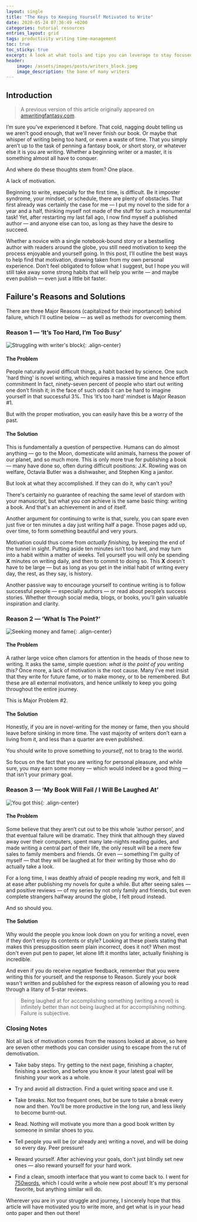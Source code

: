 ```yaml
---
layout: single
title: "The Keys to Keeping Yourself Motivated to Write"
date: 2020-05-24 07:36:49 +0200
categories: tutorial resources
entries_layout: grid
tags: productivity writing time-management
toc: true
toc_sticky: true
excerpt: A look at what tools and tips you can leverage to stay focused while writing or even just begin doing so.
header:
    image: /assets/images/posts/writers_block.jpeg
    image_description: the bane of many writers
---
```


## Introduction

> A previous version of this article originally appeared on [amwritingfantasy.com](https://www.amwritingfantasy.com/).

I’m sure you've experienced it before. That cold, nagging doubt telling us we aren’t good enough, that we'll never finish our book. Or maybe that whisper of writing being too hard, or even a waste of time. That you simply aren’t up to the task of penning a fantasy book, or short story, or whatever else it is you are writing. Whether a beginning writer or a master, it is something almost all have to conquer.

And where do these thoughts stem from? One place.

A lack of motivation.

Beginning to write, especially for the first time, is difficult. Be it imposter syndrome, your mindset, or schedule, there are plenty of obstacles. That first already was certainly the case for me — I put my novel to the side for a year and a half, thinking myself not made of the stuff for such a monumental task! Yet, after restarting my last fall ago, I now find myself a published author — and anyone else can too, as long as they have the desire to succeed.

Whether a novice with a single notebook-bound story or a bestselling author with readers around the globe, you still need motivation to keep the process enjoyable and yourself going. In this post, I’ll outline the best ways to help find that motivation, drawing taken from my own personal experience. Don’t feel obligated to follow what I suggest, but I hope you will still take away some strong habits that will help you write — and maybe even publish — even just a little bit faster.

## Failure's Reasons and Solutions

There are three Major Reasons (capitalized for their importance!) behind failure, which I'll outline below — as well as methods for overcoming them.

### Reason 1 — ‘It’s Too Hard, I’m Too Busy’

![Struggling with writer's block](/assets/images/posts/youtuber_blogger.jpeg){: .align-center}

#### The Problem

People naturally avoid difficult things, a habit backed by science. One such 'hard thing' is novel writing, which requires a massive time and hence effort commitment In fact, ninety-seven percent of people who start out writing one don’t finish it; in the face of such odds it can be hard to imagine yourself in that successful 3%. This ‘it’s too hard’ mindset is Major Reason #1.

But with the proper motivation, you can easily have this be a worry of the past.

#### The Solution
This is fundamentally a question of perspective. Humans can do almost anything — go to the Moon, domesticate wild animals, harness the power of our planet, and so much more. This is only more true for publishing a book — many have done so, often during difficult positions: J.K. Rowling was on welfare, Octavia Butler was a dishwasher, and Stephen King a janitor.

But look at what they accomplished. If they can do it, why can't you?

There's certainly no guarantee of reaching the same level of stardom with your manuscript, but what you *can* achieve is the same basic thing: writing a book. And that's an achievement in and of itself. 

Another argument for continuing to write is that, surely, you can spare even just five or ten minutes a day just writing half a page. Those pages add up, over time, to form something beautiful and very yours.

Motivation could thus come from *actually finishing*, by keeping the end of the tunnel in sight. Putting aside ten minutes isn’t too hard, and may turn into a habit within a matter of weeks. Tell yourself you will only be spending **X** minutes on writing daily, and then to commit to doing so. This **X** doesn't have to be large — but as long as you get in the initial habit of writing every day, the rest, as they say, is history.

Another passive way to encourage yourself to continue writing is to follow successful people — especially authors — or read about people’s success stories. Whether through social media, blogs, or books, you'll gain valuable inspiration and clarity.

### Reason 2 — ‘What Is The Point?’

![Seeking money and fame](/assets/images/posts/seeking_money.jpeg){: .align-center}


#### The Problem

A rather large voice often clamors for attention in the heads of those new to writing. It asks the same, simple question: *what is the point of you writing this?* Once more, a lack of motivation is the root cause. Many I've met insist that they write for future fame, or to make money, or to be remembered. But these are all external motivators, and hence unlikely to keep you going throughout the entire journey.

This is Major Problem #2.

#### The Solution

Honestly, if you are in novel-writing for the money or fame, then you should leave before sinking in more time. The vast majority of writers don’t earn a living from it, and less than a quarter are even published. 

You should write to prove something to *yourself*, not to brag to the world.

So focus on the fact that you are writing for personal pleasure, and while sure, you may earn some money — which would indeed be a good thing — that isn't your primary goal.

### Reason 3 — ‘My Book Will Fail / I Will Be Laughed At’

![You got this](/assets/images/posts/you_got_this.jpeg){: .align-center}

#### The Problem

Some believe that they aren’t cut out to be this whole ‘author person’, and that eventual failure will be dramatic. They think that although they slaved away over their computers, spent many late-nights reading guides, and made writing a central part of their life, the only result will be a mere few sales to family members and friends. Or even — something I'm guilty of myself — that they will be laughed at for their writing by those who do actually take a look. 

For a long time, I was deathly afraid of people reading my work, and felt ill at ease after publishing my novels for quite a while. But after seeing sales — and positive reviews — of my series by not only family and friends, but even complete strangers halfway around the globe, I felt proud instead.

And so should you.

#### The Solution

Why would the people you know look down on you for writing a novel, even if they don't enjoy its contents or style? Looking at these pixels stating that makes this presupposition seem plain incorrect, does it not? When most don't even put pen to paper, let alone lift it months later, actually finishing is incredible.

And even if you do receive negative feedback, remember that you were writing this for yourself, and the response to Reason. Surely your book wasn't written and published for the express reason of allowing you to read through a litany of 5-star reviews.

> Being laughed at for accomplishing something (writing a novel) is infinitely better than not being laughed at for accomplishing nothing. Failure is subjective.

### Closing Notes
Not all lack of motivation comes from the reasons looked at above, so here are seven other methods you can consider using to escape from the rut of demotivation.

- Take baby steps. Try getting to the next page, finishing a chapter, finishing a section, and before you know it your latest goal will be finishing your work as a whole.

- Try and avoid all distraction. Find a quiet writing space and use it.

- Take breaks. Not too frequent ones, but be sure to take a break every now and then. You'll be more productive in the long run, and less likely to become burnt-out.

- Read. Nothing will motivate you more than a good book written by someone in similar shoes to you.

- Tell people you will be (or already are) writing a novel, and will be doing so every day. Peer pressure!

- Reward yourself. After achieving your goals, don't just blindly set new ones — also reward yourself for your hard work.

- Find a clean, smooth interface that you want to come back to. I went for [750words](https://www.750words.com), which I could write a whole new post about! It's my personal favorite, but anything similar will do.
 

Wherever you are in your struggle and journey, I sincerely hope that this article will have motivated you to write more, and get what is in your head onto paper and then out there!
